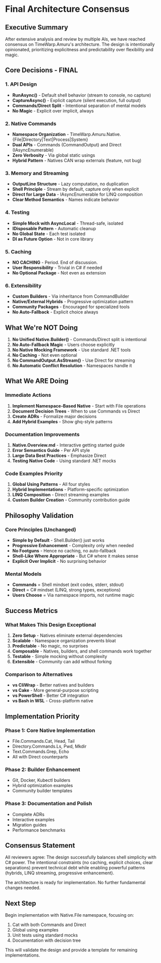 # Final Architecture Consensus

## Executive Summary

After extensive analysis and review by multiple AIs, we have reached consensus on TimeWarp.Amuru's architecture. The design is intentionally opinionated, prioritizing explicitness and predictability over flexibility and magic.

## Core Decisions - FINAL

### 1. API Design
- **RunAsync()** - Default shell behavior (stream to console, no capture)
- **CaptureAsync()** - Explicit capture (silent execution, full output)
- **Commands/Direct Split** - Intentional separation of mental models
- **No Magic** - Explicit over implicit, always

### 2. Native Commands
- **Namespace Organization** - TimeWarp.Amuru.Native.{File|Directory|Text|Process|System}
- **Dual APIs** - Commands (CommandOutput) and Direct (IAsyncEnumerable<T>)
- **Zero Verbosity** - Via global static usings
- **Hybrid Pattern** - Natives CAN wrap externals (feature, not bug)

### 3. Memory and Streaming
- **OutputLine Structure** - Lazy computation, no duplication
- **Shell Principle** - Stream by default, capture only when explicit
- **Direct for Large Data** - IAsyncEnumerable for LINQ composition
- **Clear Method Semantics** - Names indicate behavior

### 4. Testing
- **Simple Mock with AsyncLocal** - Thread-safe, isolated
- **IDisposable Pattern** - Automatic cleanup
- **No Global State** - Each test isolated
- **DI as Future Option** - Not in core library

### 5. Caching
- **NO CACHING** - Period. End of discussion.
- **User Responsibility** - Trivial in C# if needed
- **No Optional Package** - Not even as extension

### 6. Extensibility
- **Custom Builders** - Via inheritance from CommandBuilder
- **Native/External Hybrids** - Progressive optimization pattern
- **Community Packages** - Encouraged for specialized tools
- **No Auto-Fallback** - Explicit choice always

## What We're NOT Doing

1. **No Unified Native.Builder()** - Commands/Direct split is intentional
2. **No Auto-Fallback Magic** - Users choose explicitly
3. **No Native Mocking Framework** - Use standard .NET tools
4. **No Caching** - Not even optional
5. **No CommandOutput.AsStream()** - Use Direct for streaming
6. **No Automatic Conflict Resolution** - Namespaces handle it

## What We ARE Doing

### Immediate Actions
1. **Implement Namespace-Based Native** - Start with File operations
2. **Document Decision Trees** - When to use Commands vs Direct
3. **Create ADRs** - Formalize major decisions
4. **Add Hybrid Examples** - Show ghq-style patterns

### Documentation Improvements
1. **Native.Overview.md** - Interactive getting started guide
2. **Error Semantics Guide** - Per API style
3. **Large Data Best Practices** - Emphasize Direct
4. **Testing Native Code** - Using standard .NET mocks

### Code Examples Priority
1. **Global Using Patterns** - All four styles
2. **Hybrid Implementations** - Platform-specific optimization
3. **LINQ Composition** - Direct streaming examples
4. **Custom Builder Creation** - Community contribution guide

## Philosophy Validation

### Core Principles (Unchanged)
- **Simple by Default** - Shell.Builder() just works
- **Progressive Enhancement** - Complexity only when needed
- **No Footguns** - Hence no caching, no auto-fallback
- **Shell-Like Where Appropriate** - But C# where it makes sense
- **Explicit Over Implicit** - No surprising behavior

### Mental Models
- **Commands** = Shell mindset (exit codes, stderr, stdout)
- **Direct** = C# mindset (LINQ, strong types, exceptions)
- **Users Choose** = Via namespace imports, not runtime magic

## Success Metrics

### What Makes This Design Exceptional
1. **Zero Setup** - Natives eliminate external dependencies
2. **Scalable** - Namespace organization prevents bloat
3. **Predictable** - No magic, no surprises
4. **Composable** - Natives, builders, and shell commands work together
5. **Testable** - Simple mocking without complexity
6. **Extensible** - Community can add without forking

### Comparison to Alternatives
- **vs CliWrap** - Better natives and builders
- **vs Cake** - More general-purpose scripting
- **vs PowerShell** - Better C# integration
- **vs Bash in WSL** - Cross-platform native

## Implementation Priority

### Phase 1: Core Native Implementation
- File.Commands.Cat, Head, Tail
- Directory.Commands.Ls, Pwd, Mkdir
- Text.Commands.Grep, Echo
- All with Direct counterparts

### Phase 2: Builder Enhancement
- Git, Docker, Kubectl builders
- Hybrid optimization examples
- Community builder templates

### Phase 3: Documentation and Polish
- Complete ADRs
- Interactive examples
- Migration guides
- Performance benchmarks

## Consensus Statement

All reviewers agree: The design successfully balances shell simplicity with C# power. The intentional constraints (no caching, explicit choices, clear separations) prevent technical debt while enabling powerful patterns (hybrids, LINQ streaming, progressive enhancement).

The architecture is ready for implementation. No further fundamental changes needed.

## Next Step

Begin implementation with Native.File namespace, focusing on:
1. Cat with both Commands and Direct
2. Global using examples
3. Unit tests using standard mocks
4. Documentation with decision tree

This will validate the design and provide a template for remaining implementations.